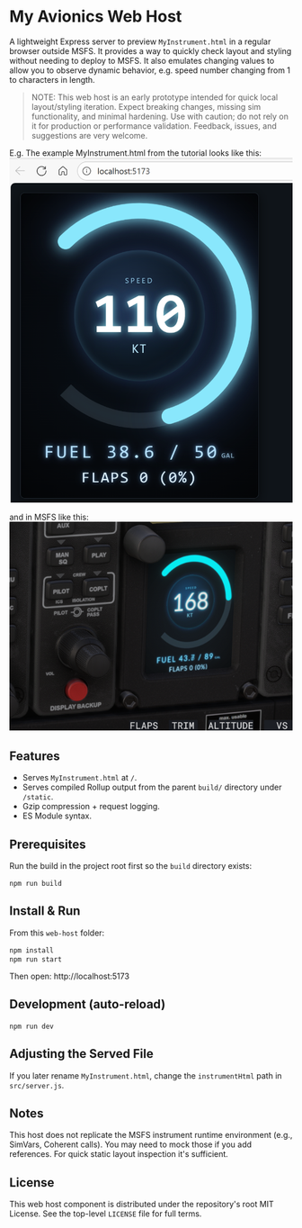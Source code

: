 # My Avionics Web Host

A lightweight Express server to preview `MyInstrument.html` in a regular browser outside MSFS. It provides a way to quickly check layout and styling without needing to deploy to MSFS. It also emulates changing values to allow you to observe dynamic behavior, e.g. speed number changing from 1 to characters in length.


> NOTE: This web host is an early prototype intended for quick local layout/styling iteration. Expect breaking changes, missing sim functionality, and minimal hardening. Use with caution; do not rely on it for production or performance validation. Feedback, issues, and suggestions are very welcome.



E.g. The example MyInstrument.html from the tutorial looks like this:
![Local Hosted Gauge](../../Instruments/HelloWorldDisplay/images/AvionicsLocalHost.png)

and in MSFS like this:
![In MSFS Gauge](../../Instruments/HelloWorldDisplay/images/AvionicsInMSFS.png)


## Features
- Serves `MyInstrument.html` at `/`.
- Serves compiled Rollup output from the parent `build/` directory under `/static`.
- Gzip compression + request logging.
- ES Module syntax.

## Prerequisites
Run the build in the project root first so the `build` directory exists:

```
npm run build
```

## Install & Run
From this `web-host` folder:

```
npm install
npm run start
```

Then open: http://localhost:5173

## Development (auto-reload)
```
npm run dev
```

## Adjusting the Served File
If you later rename `MyInstrument.html`, change the `instrumentHtml` path in `src/server.js`.

## Notes
This host does not replicate the MSFS instrument runtime environment (e.g., SimVars, Coherent calls). You may need to mock those if you add references. For quick static layout inspection it's sufficient.

## License
This web host component is distributed under the repository's root MIT License. See the top-level `LICENSE` file for full terms.
